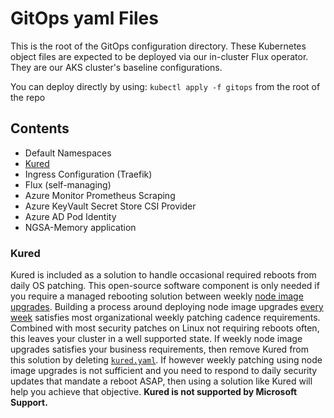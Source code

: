 # GitOps yaml Files

This is the root of the GitOps configuration directory. These Kubernetes object files are expected to be deployed via our in-cluster Flux operator. They are our AKS cluster's baseline configurations.

You can deploy directly by using: `kubectl apply -f gitops` from the root of the repo

## Contents

- Default Namespaces
- [Kured](#kured)
- Ingress Configuration (Traefik)
- Flux (self-managing)
- Azure Monitor Prometheus Scraping
- Azure KeyVault Secret Store CSI Provider
- Azure AD Pod Identity
- NGSA-Memory application

### Kured

Kured is included as a solution to handle occasional required reboots from daily OS patching. This open-source software component is only needed if you require a managed rebooting solution between weekly [node image upgrades](https://docs.microsoft.com/azure/aks/node-image-upgrade). Building a process around deploying node image upgrades [every week](https://github.com/Azure/AKS/releases) satisfies most organizational weekly patching cadence requirements. Combined with most security patches on Linux not requiring reboots often, this leaves your cluster in a well supported state. If weekly node image upgrades satisfies your business requirements, then remove Kured from this solution by deleting [`kured.yaml`](./cluster-baseline-settings/05-kured.yaml). If however weekly patching using node image upgrades is not sufficient and you need to respond to daily security updates that mandate a reboot ASAP, then using a solution like Kured will help you achieve that objective. **Kured is not supported by Microsoft Support.**
